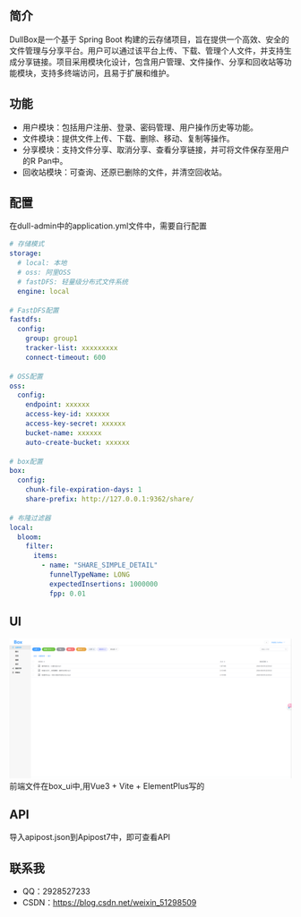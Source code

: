 ## 简介

DullBox是一个基于 Spring Boot 构建的云存储项目，旨在提供一个高效、安全的文件管理与分享平台。用户可以通过该平台上传、下载、管理个人文件，并支持生成分享链接。项目采用模块化设计，包含用户管理、文件操作、分享和回收站等功能模块，支持多终端访问，且易于扩展和维护。

## 功能

- 用户模块：包括用户注册、登录、密码管理、用户操作历史等功能。
- 文件模块：提供文件上传、下载、删除、移动、复制等操作。
- 分享模块：支持文件分享、取消分享、查看分享链接，并可将文件保存至用户的R Pan中。
- 回收站模块：可查询、还原已删除的文件，并清空回收站。

## 配置

在dull-admin中的application.yml文件中，需要自行配置
```yaml
# 存储模式
storage:
  # local: 本地
  # oss: 阿里OSS
  # fastDFS: 轻量级分布式文件系统
  engine: local

# FastDFS配置
fastdfs:
  config:
    group: group1
    tracker-list: xxxxxxxxx
    connect-timeout: 600

# OSS配置
oss:
  config:
    endpoint: xxxxxx
    access-key-id: xxxxxx
    access-key-secret: xxxxxx
    bucket-name: xxxxxx
    auto-create-bucket: xxxxxx

# box配置
box:
  config:
    chunk-file-expiration-days: 1
    share-prefix: http://127.0.0.1:9362/share/

# 布隆过滤器
local:
  bloom:
    filter:
      items:
        - name: "SHARE_SIMPLE_DETAIL"
          funnelTypeName: LONG
          expectedInsertions: 1000000
          fpp: 0.01

```

## UI
![img.png](res/ui.png)
前端文件在box_ui中,用Vue3 + Vite + ElementPlus写的

## API

导入apipost.json到Apipost7中，即可查看API

## 联系我

* QQ：2928527233
* CSDN：https://blog.csdn.net/weixin_51298509

